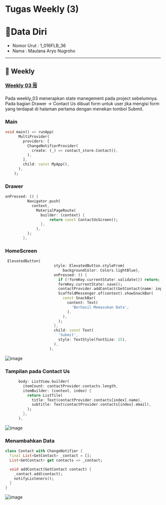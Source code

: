 # Tugas Weekly (3)

# 👨Data Diri
- Nomor Urut : 1_016FLB_36
- Nama : Maulana Aryo Nugroho

---
## 📒 Weekly
### [Weekly 03 🗒](#descriptive-)
Pada weekly_03 menerapkan state manegement pada project sebelumnya. Pada bagian Drawer -> Contact Us dibuat form untuk user jika mengisi form yang terdapat di halaman pertama dengan menekan tombol Submit.

### Main
```dart
void main() => runApp(
      MultiProvider(
        providers: [
          ChangeNotifierProvider(
            create: (_) => contact_store.Contact(),
          ),
        ],
        child: const MyApp(),
      ),
    );
```
### Drawer
```dart
onPressed: () {
          Navigator.push(
            context,
              MaterialPageRoute(
                builder: (context) {
                    return const ContactUsScreen();
                },
              ),
          );
        },
```
### HomeScreen
```dart
 ElevatedButton(
                      style: ElevatedButton.styleFrom(
                          backgroundColor: Colors.lightBlue),
                      onPressed: () {
                        if (!formKey.currentState!.validate()) return;
                        formKey.currentState!.save();
                        contactProvider.addContact(GetContact(name: inputName.text, email: inputEmail.text));
                        ScaffoldMessenger.of(context).showSnackBar(
                          const SnackBar(
                            content: Text(
                              'Berhasil Memasukan Data',
                            ),
                          ),
                        );
                      },
                      child: const Text(
                        'Submit',
                        style: TextStyle(fontSize: 25),
                      ),
                    ),
```
![image](/lib/weekly_3/screenshot/image_01.png)
### Tampilan pada Contact Us
```dart
      body: ListView.builder(
        itemCount: contactProvider.contacts.length,
        itemBuilder: (context, index) {
          return ListTile(
            title: Text(contactProvider.contacts[index].name),
            subtitle: Text(contactProvider.contacts[index].email),
          );
        },
      ),
```
![image](/lib/weekly_3/screenshot/image_03.png)
### Menambahkan Data
```dart
class Contact with ChangeNotifier {
  final List<GetContact> _contact = [];
  List<GetContact> get contacts => _contact;

  void addContact(GetContact contact) {
    _contact.add(contact);
    notifyListeners();
  } 
}
```
![image](/lib/weekly_3/screenshot/image_02.png)